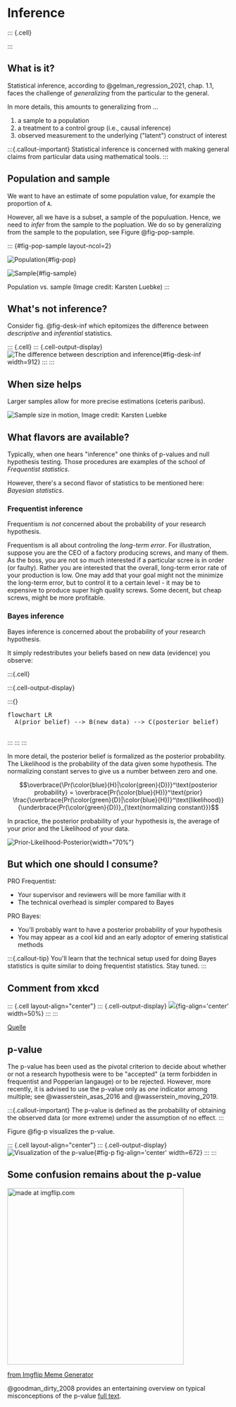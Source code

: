 # Inference



::: {.cell}

:::



## What is it?

Statistical inference, according to @gelman_regression_2021, chap. 1.1, faces the challenge of *generalizing* from the particular to the general.

In more details, this amounts to generalizing from ...

1. a sample to a population
2. a treatment to a control group (i.e., causal inference)
3. observed measurement to the underlying ("latent") construct of interest


:::{.callout-important}
Statistical inference is concerned with making general claims from particular data using mathematical tools.
:::


## Population and sample

We want to have an estimate of some population value,
for example the proportion of `A`.

However, all we have is a subset, a sample of the populuation.
Hence, we need to *infer* from the sample to the popluation.
We do so by generalizing from the sample to the population, see Figure @fig-pop-sample.



::: {#fig-pop-sample layout-ncol=2}

![Population](img/pvoll.png){#fig-pop}

![Sample](img/psti.png){#fig-sample}

Population vs. sample (Image credit: Karsten Luebke)
:::



## What's not inference?


Consider fig. @fig-desk-inf which epitomizes the difference between *descriptive* and *inferential* statistics.



::: {.cell}
::: {.cell-output-display}
![The difference between description and inference](img/desk_vs_inf-crop.png){#fig-desk-inf width=912}
:::
:::





## When size helps


Larger samples allow for more precise estimations (ceteris paribus).



![Sample size in motion, Image credit: Karsten Luebke](img/Estimate.gif)


## What flavors are available?


Typically, when one hears "inference" one thinks of p-values and null hypothesis testing. Those procedures are examples of the school of *Frequentist statistics*.

However, there's a second flavor of statistics to be mentioned here: *Bayesian statistics*.



### Frequentist inference

Frequentism is *not* concerned about the probability of your research hypothesis.

Frequentism is all about controling the *long-term error*.
For illustration, suppose you are the CEO of a factory producing screws, and many of them.
As the boss, you are not so much interested if a particular scree is in order (or faulty). 
Rather you are interested that the overall, long-term error rate of your production is low.
One may add that your goal might not the minimize the long-term error, but to control it to a certain level - it may be to expensive to produce super high quality screws. Some decent, but cheap screws, might be more profitable.


### Bayes inference

Bayes inference is concerned about the probability of your research hypothesis.


It simply redestributes your beliefs based on new data (evidence) you observe:



:::{.cell}

:::{.cell-output-display}

:::{}

<p >

<pre class="mermaid" data-tooltip-selector="#mermaid-tooltip-1">
flowchart LR
  A(prior belief) --> B(new data) --> C(posterior belief)

</pre>

<div id="mermaid-tooltip-1" class="mermaidTooltip"></div>
</p>
:::
:::
:::





In more detail, the posterior belief is formalized as the posterior probability.
The Likelihood is the probability of the data given some hypothesis.
The normalizing constant serves to give us a number between zero and one.




$$\overbrace{\Pr(\color{blue}{H}|\color{green}{D})}^\text{posterior probability} = \overbrace{Pr(\color{blue}{H})}^\text{prior} \frac{\overbrace{Pr(\color{green}{D}|\color{blue}{H})}^\text{likelihood}}{\underbrace{Pr(\color{green}{D})}_{\text{normalizing constant}}}$$




In practice, the posterior probability of your hypothesis is, the average of your prior and the Likelihood of your data.




![Prior-Likelihood-Posterior](img/prior-l-post.png){width="70%"}


## But which one should I consume?

PRO Frequentist:

- Your supervisor and reviewers will be more familiar with it
- The technical overhead is simpler compared to Bayes


PRO Bayes:

- You'll probably want to have a posterior probability of your hypothesis
- You may appear as a cool kid and an early adoptor of emering statistical methods


:::{.callout-tip}
You'll learn that the technical setup used for doing Bayes statistics is quite similar to doing frequentist statistics. Stay tuned.
:::


## Comment from xkcd



::: {.cell layout-align="center"}
::: {.cell-output-display}
![](https://imgs.xkcd.com/comics/frequentists_vs_bayesians_2x.png){fig-align='center' width=50%}
:::
:::



[Quelle](https://xkcd.com/1132/)



## p-value

The p-value has been used as the pivotal criterion to decide about whether or not a research hypothesis were to be "accepted" (a term forbidden in frequentist and Popperian langauge) or to be rejected.
However, more recently, it is advised to use the p-value only as *one* indicator among multiple; see @wasserstein_asas_2016 and @wasserstein_moving_2019.


:::{.callout-important}
The p-value is defined as the probability of obtaining the observed data (or more extreme) under the assumption of no effect.
:::


Figure @fig-p visualizes the p-value.



::: {.cell layout-align="center"}
::: {.cell-output-display}
![Visualization of the p-value](inference_files/figure-html/fig-p-1.png){#fig-p fig-align='center' width=672}
:::
:::



## Some confusion remains about the p-value

<a href="https://imgflip.com/i/6m29tz"><img src="https://i.imgflip.com/6m29tz.jpg" width = "400" title="made at imgflip.com"/></a><div><a href="https://imgflip.com/memegenerator">from Imgflip Meme Generator</a></div>

@goodman_dirty_2008 provides an entertaining overview on typical misconceptions of the p-value [full text](https://www.ohri.ca//newsroom/seminars/SeminarUploads/1829/Suggested%20Reading%20-%20Nov%203,%202014.pdf).







